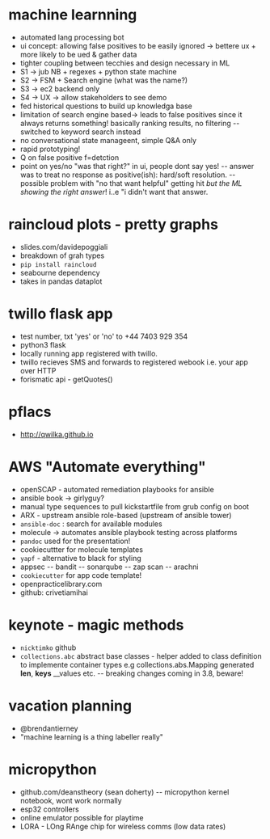 # machine learnning
- automated lang  processing bot
- ui concept: allowing false positives to be easily ignored -> bettere ux + more likely to be ued & gather data
- tighter coupling between tecchies and design necessary in ML
- S1 -> jub NB + regexes + python state machine
- S2 -> FSM + Search engine (what was the name?)
- S3 -> ec2 backend only 
- S4 -> UX -> allow stakeholders to see demo
- fed historical questions to build up knowledga base
- limitation of search engine based-> leads to false positives since it always returns something! basically ranking results, no filtering
-- switched to keyword search instead
- no conversational state manageent, simple Q&A only
- rapid prototyping!
- Q on false positive f=detction
- point on yes/no "was that right?" in ui, people dont say yes!
-- answer was to treat no response as positive(ish): hard/soft resolution.
-- possible problem with "no that want helpful" getting hit *but the ML showing the right answer*! i..e "i didn't want that answer.

# raincloud plots - pretty graphs 
- slides.com/davidepoggiali
- breakdown of grah types
- `pip install raincloud`
- seabourne dependency
- takes in pandas dataplot

#  twillo flask app
-  test number, txt 'yes' or 'no' to  +44 7403 929 354
- python3 flask
- locally running app registered with twillo.
- twillo recieves SMS and forwards to registered webook i.e. your app over HTTP
- forismatic api - getQuotes()

# pflacs
- http://qwilka.github.io

# AWS "Automate everything"
-  openSCAP - automated remediation playbooks for ansible
- ansible book -> girlyguy?
- manual type sequences to pull kickstartfile from grub config on boot
- ARX - upstream ansible role-based (upstream of ansible tower)
- `ansible-doc` : search for available modules
- molecule -> automates ansible playbook testing across platforms
- `pandoc` used for the presentation!
- cookiecuttter for molecule templates
- `yapf` - alternative to black for styling
- appsec
-- bandit
-- sonarqube
-- zap scan
-- arachni
- `cookiecutter` for app code template!
- openpracticelibrary.com
- github: crivetiamihai

# keynote - magic methods
- `nicktimko` github
- `collections.abc` abstract base classes - helper added to class definition to implemente container types e.g collections.abs.Mapping  generated __len__, __keys__ __values etc.
-- breaking changes coming in 3.8, beware!

# vacation planning
- @brendantierney
- "machine learning is a thing labeller really"

# micropython
- github.com/deanstheory (sean doherty)
-- micropython kernel notebook, wont work normally
- esp32  controllers
- online emulator possible for playtime
- LORA - LOng RAnge chip for wireless comms (low data rates)
